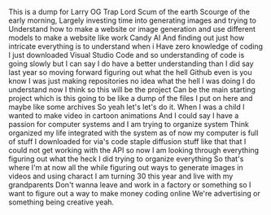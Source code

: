 This is a dump for Larry OG Trap Lord Scum of the earth Scourge of the early morning,
Largely investing time into generating images and trying to Understand how to make a website or image generation and use different models to make a website like work Candy AI And finding out just how intricate everything is to understand when i Have zero knowledge of coding I just downloaded Visual Studio Code and so understanding of code is going slowly but I can say I do have a better understanding than I did say last year so moving forward figuring out what the hell Github even is you know I was just making repositories no idea what the hell I was doing I do understand now I think so this will be the project Can be the main starting project which is this going to be like a dump of the files I put on here and maybe like some archives So yeah let's let's do it.
When I was a child I wanted to make video in cartoon animations And I could say I have a passion for computer systems and I am trying to organize system Think organized my life integrated with the system as of now my computer is full of stuff I downloaded for via's code staple diffusion stuff like that that I could not get working with the API so now I am looking through everything figuring out what the heck I did trying to organize everything So that's where I'm at now all the while figuring out ways to generate images in videos and using charact I am turning 30 this year and live with my grandparents Don't wanna leave and work in a factory or something so I want to figure out a way to make money coding online We're advertising or something being creative yeah.
